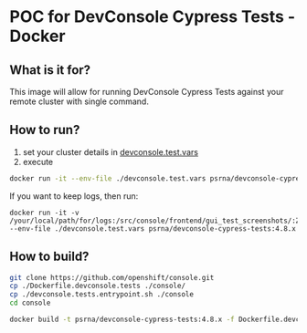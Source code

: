 # POC for DevConsole Cypress Tests - Docker

## What is it for?

This image will allow for running DevConsole Cypress Tests against your remote cluster with single command.

## How to run?

1. set your cluster details in [devconsole.test.vars](https://github.com/psrna/devconsole-cypress-tests-docker/blob/main/devconsole.test.vars)
2. execute 
```bash
docker run -it --env-file ./devconsole.test.vars psrna/devconsole-cypress-tests:4.8.x
```

If you want to keep logs, then run:
```basj
docker run -it -v /your/local/path/for/logs:/src/console/frontend/gui_test_screenshots/:Z  --env-file ./devconsole.test.vars psrna/devconsole-cypress-tests:4.8.x
```

## How to build?

```bash
git clone https://github.com/openshift/console.git
cp ./Dockerfile.devconsole.tests ./console/
cp ./devconsole.tests.entrypoint.sh ./console
cd console

docker build -t psrna/devconsole-cypress-tests:4.8.x -f Dockerfile.devconsole.tests .
```
